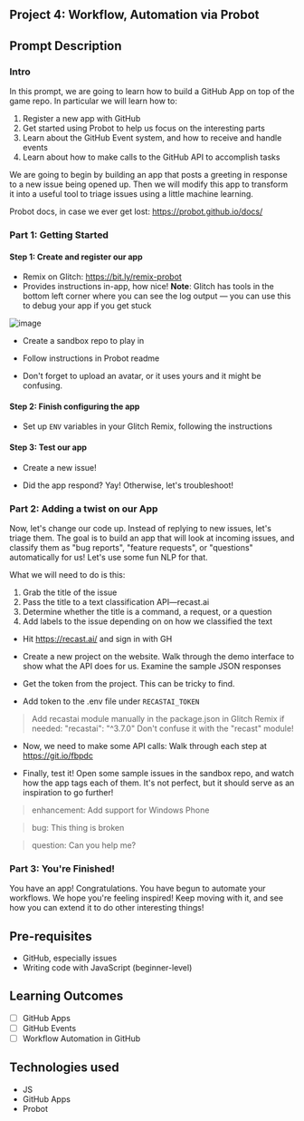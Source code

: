 ## Project 4: Workflow, Automation via Probot 

## Prompt Description

### Intro

In this prompt, we are going to learn how to build a GitHub App on top of the game repo. In particular we will learn how to:

1) Register a new app with GitHub
2) Get started using Probot to help us focus on the interesting parts
3) Learn about the GitHub Event system, and how to receive and handle events
4) Learn about how to make calls to the GitHub API to accomplish tasks

We are going to begin by building an app that posts a greeting in response to a new issue being opened up. Then we will modify this app to transform it into a useful tool to triage issues using a little machine learning.

Probot docs, in case we ever get lost: https://probot.github.io/docs/

### Part 1: Getting Started

#### Step 1: Create and register our app

- Remix on Glitch: https://bit.ly/remix-probot
-  Provides instructions in-app, how nice!
**Note**: Glitch has tools in the bottom left corner where you can see the log output — you can use this to debug your app if you get stuck

![image](https://user-images.githubusercontent.com/410195/54273049-39b78f80-4542-11e9-922e-9b3bae3ce8e3.png)

- Create a sandbox repo to play in

- Follow instructions in Probot readme

- Don't forget to upload an avatar, or it uses yours and it might be confusing.

#### Step 2: Finish configuring the app

- Set up `ENV` variables in your Glitch Remix, following the instructions

#### Step 3: Test our app

- Create a new issue!

- Did the app respond? Yay! Otherwise, let's troubleshoot!

### Part 2: Adding a twist on our App

Now, let's change our code up. Instead of replying to new issues, let's triage them. The goal is to build an app that will look at incoming issues, and classify them as "bug reports", "feature requests", or "questions" automatically for us! Let's use some fun NLP for that.

What we will need to do is this:

1) Grab the title of the issue
2) Pass the title to a text classification API—recast.ai
3) Determine whether the title is a command, a request, or a question
4) Add labels to the issue depending on on how we classified the text

- Hit https://recast.ai/ and sign in with GH

- Create a new project on the website. Walk through the demo interface to show what the API does for us. Examine the sample JSON responses

- Get the token from the project. This can be tricky to find.

- Add token to the .env file under `RECASTAI_TOKEN`

> Add recastai module manually in the package.json in Glitch Remix if needed: "recastai": "^3.7.0"
> Don't confuse it with the "recast" module!

- Now, we need to make some API calls: Walk through each step at
https://git.io/fbpdc


- Finally, test it! Open some sample issues in the sandbox repo, and watch how the app tags each of them. It's not perfect, but it should serve as an inspiration to go further!

> enhancement:
> Add support for Windows Phone

> bug:
> This thing is broken

> question:
> Can you help me?

### Part 3: You're Finished! 

You have an app! Congratulations. You have begun to automate your workflows. We hope you're feeling inspired! Keep moving with it, and see how you can extend it to do other interesting things!

## Pre-requisites

- GitHub, especially issues
- Writing code with JavaScript (beginner-level)

## Learning Outcomes

- [ ] GitHub Apps
- [ ] GitHub Events
- [ ] Workflow Automation in GitHub

## Technologies used

- JS
- GitHub Apps
- Probot
